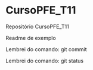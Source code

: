 # CursoPFE_T11

Repositório CursoPFE_T11

Readme de exemplo

Lembrei do comando: git commit

Lembrei do comando: git status

